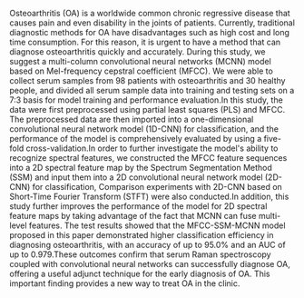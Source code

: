 Osteoarthritis (OA) is a worldwide common chronic regressive disease that causes pain and even disability in the joints of patients. Currently, traditional diagnostic methods for OA have disadvantages such as high cost and long time consumption. For this reason, it is urgent to have a method that can diagnose osteoarthritis quickly and accurately. During this study, we suggest a multi-column convolutional neural networks (MCNN) model based on Mel-frequency cepstral coefficient (MFCC). 
We were able to collect serum samples from 98 patients with osteoarthritis and 30 healthy people, and divided all serum sample data into training and testing sets on a 7:3 basis for model training and performance evaluation.In this study, the data were first preprocessed using partial least squares (PLS) and MFCC. The preprocessed data are then imported into a one-dimensional convolutional neural network model (1D-CNN) for classification, and the performance of the model is comprehensively evaluated by using a five-fold cross-validation.In order to further investigate the model's ability to recognize spectral features, we constructed the MFCC feature sequences into a 2D spectral feature map by the Spectrum Segmentation Method (SSM) and input them into a 2D convolutional neural network model (2D-CNN) for classification, Comparison experiments with 2D-CNN based on Short-Time Fourier Transform (STFT) were also conducted.In addition, this study further improves the performance of the model for 2D spectral feature maps by taking advantage of the fact that MCNN can fuse multi-level features.
The test results showed that the MFCC-SSM-MCNN model proposed in this paper demonstrated higher classification efficiency in diagnosing osteoarthritis, with an accuracy of up to 95.0% and an AUC of up to 0.979.These outcomes confirm that serum Raman spectroscopy coupled with convolutional neural networks can successfully diagnose OA, offering a useful adjunct technique for the early diagnosis of OA. This important finding provides a new way to treat OA in the clinic.
